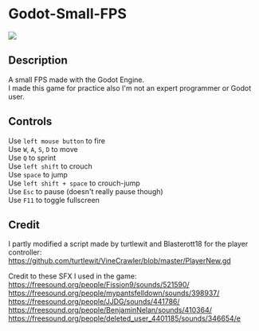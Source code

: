 # Godot-Small-FPS

![](https://i.imgur.com/2jqKUjU.png)

## Description
A small FPS made with the Godot Engine.<br />
I made this game for practice also I'm not an expert programmer or Godot user.

## Controls
Use `left mouse button` to fire<br />
Use `W`, `A`, `S`, `D` to move<br />
Use `Q` to sprint<br />
Use `left shift` to crouch<br />
Use `space` to jump<br />
Use `left shift + space` to crouch-jump<br />
Use `Esc` to pause (doesn't really pause though)<br />
Use `F11` to toggle fullscreen

## Credit
I partly modified a script made by turtlewit and Blasterott18 for the player controller:<br />
https://github.com/turtlewit/VineCrawler/blob/master/PlayerNew.gd

Credit to these SFX I used in the game:<br />
https://freesound.org/people/Fission9/sounds/521590/<br />
https://freesound.org/people/mypantsfelldown/sounds/398937/<br />
https://freesound.org/people/JJDG/sounds/441786/<br />
https://freesound.org/people/BenjaminNelan/sounds/410364/<br />
https://freesound.org/people/deleted_user_4401185/sounds/346654/e
